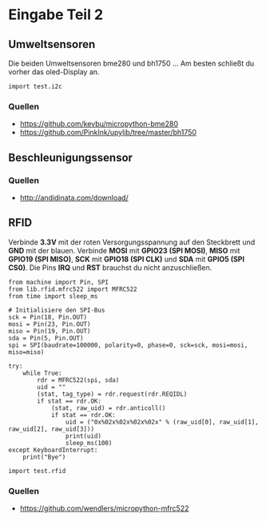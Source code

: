 Eingabe Teil 2
==============

Umweltsensoren
--------------

Die beiden Umweltsensoren bme280 und bh1750 \... Am besten schließt du
vorher das oled-Display an.

``` {.sourceCode .py}
import test.i2c
```

### Quellen

-   <https://github.com/kevbu/micropython-bme280>
-   <https://github.com/PinkInk/upylib/tree/master/bh1750>

Beschleunigungssensor
---------------------

### Quellen

-   <http://andidinata.com/download/>

RFID
----

Verbinde **3.3V** mit der roten Versorgungsspannung auf den Steckbrett
und **GND** mit der blauen. Verbinde **MOSI** mit **GPIO23 (SPI MOSI)**,
**MISO** mit **GPIO19 (SPI MISO)**, **SCK** mit **GPIO18 (SPI CLK)** und
**SDA** mit **GPIO5 (SPI CS0)**. Die Pins **IRQ** und **RST** brauchst
du nicht anzuschließen.

``` {.sourceCode .py}
from machine import Pin, SPI
from lib.rfid.mfrc522 import MFRC522
from time import sleep_ms

# Initialisiere den SPI-Bus
sck = Pin(18, Pin.OUT)
mosi = Pin(23, Pin.OUT)
miso = Pin(19, Pin.OUT)
sda = Pin(5, Pin.OUT)
spi = SPI(baudrate=100000, polarity=0, phase=0, sck=sck, mosi=mosi, miso=miso)

try:
    while True:
        rdr = MFRC522(spi, sda)
        uid = ""
        (stat, tag_type) = rdr.request(rdr.REQIDL)
        if stat == rdr.OK:
            (stat, raw_uid) = rdr.anticoll()
            if stat == rdr.OK:
                uid = ("0x%02x%02x%02x%02x" % (raw_uid[0], raw_uid[1], raw_uid[2], raw_uid[3]))
                print(uid)
                sleep_ms(100)
except KeyboardInterrupt:
    print("Bye")
```

``` {.sourceCode .py}
import test.rfid
```

### Quellen

-   <https://github.com/wendlers/micropython-mfrc522>

